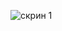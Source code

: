 
![скрин 1](https://github.com/VladislavOren/data-analytics-5month/assets/133780146/598b77a2-97e9-4060-b832-680e775b0564)
